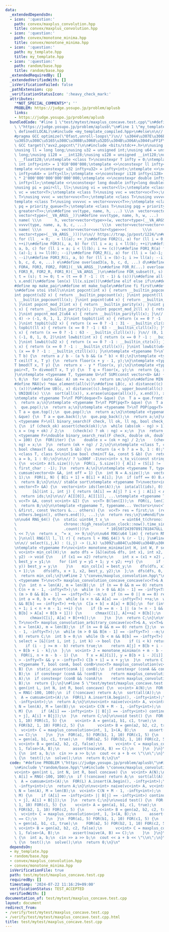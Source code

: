 ```yaml
---
data:
  _extendedDependsOn:
  - icon: ':question:'
    path: convex/maxplus_convolution.hpp
    title: convex/maxplus_convolution.hpp
  - icon: ':question:'
    path: convex/monotone_minima.hpp
    title: convex/monotone_minima.hpp
  - icon: ':question:'
    path: my_template.hpp
    title: my_template.hpp
  - icon: ':question:'
    path: random/base.hpp
    title: random/base.hpp
  _extendedRequiredBy: []
  _extendedVerifiedWith: []
  _isVerificationFailed: false
  _pathExtension: cpp
  _verificationStatusIcon: ':heavy_check_mark:'
  attributes:
    '*NOT_SPECIAL_COMMENTS*': ''
    PROBLEM: https://judge.yosupo.jp/problem/aplusb
    links:
    - https://judge.yosupo.jp/problem/aplusb
  bundledCode: "#line 1 \"test/mytest/maxplus_concave.test.cpp\"\n#define PROBLEM\
    \ \"https://judge.yosupo.jp/problem/aplusb\"\n#line 1 \"my_template.hpp\"\n#if\
    \ defined(LOCAL)\n#include <my_template_compiled.hpp>\n#else\n\n// https://codeforces.com/blog/entry/96344\n\
    #pragma GCC optimize(\"Ofast,unroll-loops\")\n// \u3044\u307E\u306E CF \u3060\u3068\
    \u3053\u308C\u5165\u308C\u308B\u3068\u52D5\u304B\u306A\u3044\uFF1F\n// #pragma\
    \ GCC target(\"avx2,popcnt\")\n\n#include <bits/stdc++.h>\n\nusing namespace std;\n\
    \nusing ll = long long;\nusing u32 = unsigned int;\nusing u64 = unsigned long\
    \ long;\nusing i128 = __int128;\nusing u128 = unsigned __int128;\nusing f128 =\
    \ __float128;\n\ntemplate <class T>\nconstexpr T infty = 0;\ntemplate <>\nconstexpr\
    \ int infty<int> = 1'010'000'000;\ntemplate <>\nconstexpr ll infty<ll> = 2'020'000'000'000'000'000;\n\
    template <>\nconstexpr u32 infty<u32> = infty<int>;\ntemplate <>\nconstexpr u64\
    \ infty<u64> = infty<ll>;\ntemplate <>\nconstexpr i128 infty<i128> = i128(infty<ll>)\
    \ * 2'000'000'000'000'000'000;\ntemplate <>\nconstexpr double infty<double> =\
    \ infty<ll>;\ntemplate <>\nconstexpr long double infty<long double> = infty<ll>;\n\
    \nusing pi = pair<ll, ll>;\nusing vi = vector<ll>;\ntemplate <class T>\nusing\
    \ vc = vector<T>;\ntemplate <class T>\nusing vvc = vector<vc<T>>;\ntemplate <class\
    \ T>\nusing vvvc = vector<vvc<T>>;\ntemplate <class T>\nusing vvvvc = vector<vvvc<T>>;\n\
    template <class T>\nusing vvvvvc = vector<vvvvc<T>>;\ntemplate <class T>\nusing\
    \ pq = priority_queue<T>;\ntemplate <class T>\nusing pqg = priority_queue<T, vector<T>,\
    \ greater<T>>;\n\n#define vv(type, name, h, ...) \\\n  vector<vector<type>> name(h,\
    \ vector<type>(__VA_ARGS__))\n#define vvv(type, name, h, w, ...)   \\\n  vector<vector<vector<type>>>\
    \ name( \\\n      h, vector<vector<type>>(w, vector<type>(__VA_ARGS__)))\n#define\
    \ vvvv(type, name, a, b, c, ...)       \\\n  vector<vector<vector<vector<type>>>>\
    \ name( \\\n      a, vector<vector<vector<type>>>(       \\\n             b, vector<vector<type>>(c,\
    \ vector<type>(__VA_ARGS__))))\n\n// https://trap.jp/post/1224/\n#define FOR1(a)\
    \ for (ll _ = 0; _ < ll(a); ++_)\n#define FOR2(i, a) for (ll i = 0; i < ll(a);\
    \ ++i)\n#define FOR3(i, a, b) for (ll i = a; i < ll(b); ++i)\n#define FOR4(i,\
    \ a, b, c) for (ll i = a; i < ll(b); i += (c))\n#define FOR1_R(a) for (ll i =\
    \ (a)-1; i >= ll(0); --i)\n#define FOR2_R(i, a) for (ll i = (a)-1; i >= ll(0);\
    \ --i)\n#define FOR3_R(i, a, b) for (ll i = (b)-1; i >= ll(a); --i)\n#define overload4(a,\
    \ b, c, d, e, ...) e\n#define overload3(a, b, c, d, ...) d\n#define FOR(...) overload4(__VA_ARGS__,\
    \ FOR4, FOR3, FOR2, FOR1)(__VA_ARGS__)\n#define FOR_R(...) overload3(__VA_ARGS__,\
    \ FOR3_R, FOR2_R, FOR1_R)(__VA_ARGS__)\n\n#define FOR_subset(t, s) \\\n  for (ll\
    \ t = (s); t >= 0; t = (t == 0 ? -1 : (t - 1) & (s)))\n#define all(x) x.begin(),\
    \ x.end()\n#define len(x) ll(x.size())\n#define elif else if\n\n#define eb emplace_back\n\
    #define mp make_pair\n#define mt make_tuple\n#define fi first\n#define se second\n\
    \n#define stoi stoll\n\nint popcnt(int x) { return __builtin_popcount(x); }\n\
    int popcnt(u32 x) { return __builtin_popcount(x); }\nint popcnt(ll x) { return\
    \ __builtin_popcountll(x); }\nint popcnt(u64 x) { return __builtin_popcountll(x);\
    \ }\nint popcnt_mod_2(int x) { return __builtin_parity(x); }\nint popcnt_mod_2(u32\
    \ x) { return __builtin_parity(x); }\nint popcnt_mod_2(ll x) { return __builtin_parityll(x);\
    \ }\nint popcnt_mod_2(u64 x) { return __builtin_parityll(x); }\n// (0, 1, 2, 3,\
    \ 4) -> (-1, 0, 1, 1, 2)\nint topbit(int x) { return (x == 0 ? -1 : 31 - __builtin_clz(x));\
    \ }\nint topbit(u32 x) { return (x == 0 ? -1 : 31 - __builtin_clz(x)); }\nint\
    \ topbit(ll x) { return (x == 0 ? -1 : 63 - __builtin_clzll(x)); }\nint topbit(u64\
    \ x) { return (x == 0 ? -1 : 63 - __builtin_clzll(x)); }\n// (0, 1, 2, 3, 4) ->\
    \ (-1, 0, 1, 0, 2)\nint lowbit(int x) { return (x == 0 ? -1 : __builtin_ctz(x));\
    \ }\nint lowbit(u32 x) { return (x == 0 ? -1 : __builtin_ctz(x)); }\nint lowbit(ll\
    \ x) { return (x == 0 ? -1 : __builtin_ctzll(x)); }\nint lowbit(u64 x) { return\
    \ (x == 0 ? -1 : __builtin_ctzll(x)); }\n\ntemplate <typename T>\nT floor(T a,\
    \ T b) {\n  return a / b - (a % b && (a ^ b) < 0);\n}\ntemplate <typename T>\n\
    T ceil(T x, T y) {\n  return floor(x + y - 1, y);\n}\ntemplate <typename T>\n\
    T bmod(T x, T y) {\n  return x - y * floor(x, y);\n}\ntemplate <typename T>\n\
    pair<T, T> divmod(T x, T y) {\n  T q = floor(x, y);\n  return {q, x - q * y};\n\
    }\n\ntemplate <typename T, typename U>\nT SUM(const vector<U> &A) {\n  T sm =\
    \ 0;\n  for (auto &&a: A) sm += a;\n  return sm;\n}\n\n#define MIN(v) *min_element(all(v))\n\
    #define MAX(v) *max_element(all(v))\n#define LB(c, x) distance((c).begin(), lower_bound(all(c),\
    \ (x)))\n#define UB(c, x) distance((c).begin(), upper_bound(all(c), (x)))\n#define\
    \ UNIQUE(x) \\\n  sort(all(x)), x.erase(unique(all(x)), x.end()), x.shrink_to_fit()\n\
    \ntemplate <typename T>\nT POP(deque<T> &que) {\n  T a = que.front();\n  que.pop_front();\n\
    \  return a;\n}\ntemplate <typename T>\nT POP(pq<T> &que) {\n  T a = que.top();\n\
    \  que.pop();\n  return a;\n}\ntemplate <typename T>\nT POP(pqg<T> &que) {\n \
    \ T a = que.top();\n  que.pop();\n  return a;\n}\ntemplate <typename T>\nT POP(vc<T>\
    \ &que) {\n  T a = que.back();\n  que.pop_back();\n  return a;\n}\n\ntemplate\
    \ <typename F>\nll binary_search(F check, ll ok, ll ng, bool check_ok = true)\
    \ {\n  if (check_ok) assert(check(ok));\n  while (abs(ok - ng) > 1) {\n    auto\
    \ x = (ng + ok) / 2;\n    (check(x) ? ok : ng) = x;\n  }\n  return ok;\n}\ntemplate\
    \ <typename F>\ndouble binary_search_real(F check, double ok, double ng, int iter\
    \ = 100) {\n  FOR(iter) {\n    double x = (ok + ng) / 2;\n    (check(x) ? ok :\
    \ ng) = x;\n  }\n  return (ok + ng) / 2;\n}\n\ntemplate <class T, class S>\ninline\
    \ bool chmax(T &a, const S &b) {\n  return (a < b ? a = b, 1 : 0);\n}\ntemplate\
    \ <class T, class S>\ninline bool chmin(T &a, const S &b) {\n  return (a > b ?\
    \ a = b, 1 : 0);\n}\n\n// ? \u306F -1\nvc<int> s_to_vi(const string &S, char first_char)\
    \ {\n  vc<int> A(S.size());\n  FOR(i, S.size()) { A[i] = (S[i] != '?' ? S[i] -\
    \ first_char : -1); }\n  return A;\n}\n\ntemplate <typename T, typename U>\nvector<T>\
    \ cumsum(vector<U> &A, int off = 1) {\n  int N = A.size();\n  vector<T> B(N +\
    \ 1);\n  FOR(i, N) { B[i + 1] = B[i] + A[i]; }\n  if (off == 0) B.erase(B.begin());\n\
    \  return B;\n}\n\n// stable sort\ntemplate <typename T>\nvector<int> argsort(const\
    \ vector<T> &A) {\n  vector<int> ids(len(A));\n  iota(all(ids), 0);\n  sort(all(ids),\n\
    \       [&](int i, int j) { return (A[i] == A[j] ? i < j : A[i] < A[j]); });\n\
    \  return ids;\n}\n\n// A[I[0]], A[I[1]], ...\ntemplate <typename T>\nvc<T> rearrange(const\
    \ vc<T> &A, const vc<int> &I) {\n  vc<T> B(len(I));\n  FOR(i, len(I)) B[i] = A[I[i]];\n\
    \  return B;\n}\n\ntemplate <typename T, typename... Vectors>\nvc<T> concat(vc<T>\
    \ &first, const Vectors &... others) {\n  vc<T> res = first;\n  (res.insert(res.end(),\
    \ others.begin(), others.end()), ...);\n  return res;\n}\n#endif\n#line 2 \"random/base.hpp\"\
    \n\nu64 RNG_64() {\n  static uint64_t x_\n      = uint64_t(chrono::duration_cast<chrono::nanoseconds>(\n\
    \                     chrono::high_resolution_clock::now().time_since_epoch())\n\
    \                     .count())\n        * 10150724397891781847ULL;\n  x_ ^= x_\
    \ << 7;\n  return x_ ^= x_ >> 9;\n}\n\nu64 RNG(u64 lim) { return RNG_64() % lim;\
    \ }\n\nll RNG(ll l, ll r) { return l + RNG_64() % (r - l); }\n#line 1 \"convex/monotone_minima.hpp\"\
    \n\n// select(i,j,k) : (i,j) -> (i,k) \u3092\u884C\u3046\u304B\u3069\u3046\u304B\
    \ntemplate <typename F>\nvc<int> monotone_minima(int H, int W, F select) {\n \
    \ vc<int> min_col(H);\n  auto dfs = [&](auto& dfs, int x1, int x2, int y1, int\
    \ y2) -> void {\n    if (x1 == x2) return;\n    int x = (x1 + x2) / 2;\n    int\
    \ best_y = y1;\n    for (int y = y1 + 1; y < y2; ++y) {\n      if (select(x, best_y,\
    \ y)) best_y = y;\n    }\n    min_col[x] = best_y;\n    dfs(dfs, x1, x, y1, best_y\
    \ + 1);\n    dfs(dfs, x + 1, x2, best_y, y2);\n  };\n  dfs(dfs, 0, H, 0, W);\n\
    \  return min_col;\n}\n#line 2 \"convex/maxplus_convolution.hpp\"\n\ntemplate\
    \ <typename T>\nvc<T> maxplus_convolution_concave_concave(vc<T>& A, vc<T>& B)\
    \ {\n  int n = len(A), m = len(B);\n  if (n == 0 && m == 0) return {};\n  vc<T>\
    \ C(n + m - 1, -infty<T>);\n  while (n > 0 && A[n - 1] == -infty<T>) --n;\n  while\
    \ (m > 0 && B[m - 1] == -infty<T>) --m;\n  if (n == 0 || m == 0) return C;\n \
    \ int a = 0, b = 0;\n  while (a < n && A[a] == -infty<T>) ++a;\n  while (b < m\
    \ && B[b] == -infty<T>) ++b;\n  C[a + b] = A[a] + B[b];\n  for (int i = a + b\
    \ + 1; i < n + m - 1; ++i) {\n    if (b == m - 1 || (a != n - 1 && A[a + 1] +\
    \ B[b] > A[a] + B[b + 1])) {\n      chmax(C[i], A[++a] + B[b]);\n    } else {\n\
    \      chmax(C[i], A[a] + B[++b]);\n    }\n  }\n  return C;\n}\n\ntemplate <typename\
    \ T>\nvc<T> maxplus_convolution_arbitrary_concave(vc<T>& A, vc<T>& B) {\n  int\
    \ n = len(A), m = len(B);\n  if (n == 0 && m == 0) return {};\n  vc<T> C(n + m\
    \ - 1, -infty<T>);\n  while (m > 0 && B[m - 1] == -infty<T>) --m;\n  if (m ==\
    \ 0) return C;\n  int b = 0;\n  while (b < m && B[b] == -infty<T>) ++b;\n\n  auto\
    \ select = [&](int i, int j, int k) -> bool {\n    if (i < k) return false;\n\
    \    if (i - j >= m - b) return true;\n    return A[j] + B[b + i - j] <= A[k]\
    \ + B[b + i - k];\n  };\n  vc<int> J = monotone_minima(n + m - b - 1, n, select);\n\
    \  FOR(i, n + m - b - 1) {\n    T x = A[J[i]], y = B[b + i - J[i]];\n    if (x\
    \ > -infty<T> && y > -infty<T>) C[b + i] = x + y;\n  }\n  return C;\n}\n\ntemplate\
    \ <typename T, bool conA, bool conB>\nvc<T> maxplus_convolution(vc<T>& A, vc<T>&\
    \ B) {\n  static_assert(conA || conB);\n  if constexpr (conA && conB) return maxplus_convolution_concave_concave(A,\
    \ B);\n  if constexpr (conA && !conB)\n    return maxplus_convolution_arbitrary_concave(B,\
    \ A);\n  if constexpr (conB && !conA)\n    return maxplus_convolution_arbitrary_concave(A,\
    \ B);\n  return {};\n}\n#line 5 \"test/mytest/maxplus_concave.test.cpp\"\n\nvc<int>\
    \ gen(int L, int N, int R, bool concave) {\n  vc<int> A(N);\n  FOR(i, N) A[i]\
    \ = RNG(-100, 100);\n  if (!concave) return A;\n  sort(all(A));\n  reverse(all(A));\n\
    \  A = cumsum<int>(A);\n  FOR(L) A.insert(A.begin(), -infty<int>);\n  FOR(R) A.insert(A.end(),\
    \ -infty<int>);\n  return A;\n}\n\nvc<int> naive(vc<int> A, vc<int> B) {\n  int\
    \ N = len(A), M = len(B);\n  vc<int> C(N + M - 1, -infty<int>);\n  FOR(i, N) FOR(j,\
    \ M) {\n    if (A[i] == -infty<int> || B[j] == -infty<int>) continue;\n    chmax(C[i\
    \ + j], A[i] + B[j]);\n  }\n  return C;\n}\n\nvoid test() {\n  FOR(a1, 5) FOR(b1,\
    \ 1, 10) FOR(c1, 5) {\n    vc<int> A = gen(a1, b1, c1, true);\n    FOR(a2, 5)\
    \ FOR(b2, 1, 10) FOR(c2, 5) {\n      vc<int> B = gen(a2, b2, c2, true);\n    \
    \  vc<int> C = maxplus_convolution<int, 1, 1>(A, B);\n      assert(naive(A, B)\
    \ == C);\n    }\n  }\n  FOR(a1, 5) FOR(b1, 1, 10) FOR(c1, 5) {\n    vc<int> A\
    \ = gen(a1, b1, c1, true);\n    FOR(a2, 5) FOR(b2, 1, 10) FOR(c2, 5) {\n     \
    \ vc<int> B = gen(a2, b2, c2, false);\n      vc<int> C = maxplus_convolution<int,\
    \ 1, false>(A, B);\n      assert(naive(A, B) == C);\n    }\n  }\n}\n\nvoid solve()\
    \ {\n  int a, b;\n  cin >> a >> b;\n  cout << a + b << \"\\n\";\n}\n\nsigned main()\
    \ {\n  test();\n  solve();\n\n  return 0;\n}\n"
  code: "#define PROBLEM \"https://judge.yosupo.jp/problem/aplusb\"\n#include \"my_template.hpp\"\
    \n#include \"random/base.hpp\"\n#include \"convex/maxplus_convolution.hpp\"\n\n\
    vc<int> gen(int L, int N, int R, bool concave) {\n  vc<int> A(N);\n  FOR(i, N)\
    \ A[i] = RNG(-100, 100);\n  if (!concave) return A;\n  sort(all(A));\n  reverse(all(A));\n\
    \  A = cumsum<int>(A);\n  FOR(L) A.insert(A.begin(), -infty<int>);\n  FOR(R) A.insert(A.end(),\
    \ -infty<int>);\n  return A;\n}\n\nvc<int> naive(vc<int> A, vc<int> B) {\n  int\
    \ N = len(A), M = len(B);\n  vc<int> C(N + M - 1, -infty<int>);\n  FOR(i, N) FOR(j,\
    \ M) {\n    if (A[i] == -infty<int> || B[j] == -infty<int>) continue;\n    chmax(C[i\
    \ + j], A[i] + B[j]);\n  }\n  return C;\n}\n\nvoid test() {\n  FOR(a1, 5) FOR(b1,\
    \ 1, 10) FOR(c1, 5) {\n    vc<int> A = gen(a1, b1, c1, true);\n    FOR(a2, 5)\
    \ FOR(b2, 1, 10) FOR(c2, 5) {\n      vc<int> B = gen(a2, b2, c2, true);\n    \
    \  vc<int> C = maxplus_convolution<int, 1, 1>(A, B);\n      assert(naive(A, B)\
    \ == C);\n    }\n  }\n  FOR(a1, 5) FOR(b1, 1, 10) FOR(c1, 5) {\n    vc<int> A\
    \ = gen(a1, b1, c1, true);\n    FOR(a2, 5) FOR(b2, 1, 10) FOR(c2, 5) {\n     \
    \ vc<int> B = gen(a2, b2, c2, false);\n      vc<int> C = maxplus_convolution<int,\
    \ 1, false>(A, B);\n      assert(naive(A, B) == C);\n    }\n  }\n}\n\nvoid solve()\
    \ {\n  int a, b;\n  cin >> a >> b;\n  cout << a + b << \"\\n\";\n}\n\nsigned main()\
    \ {\n  test();\n  solve();\n\n  return 0;\n}\n"
  dependsOn:
  - my_template.hpp
  - random/base.hpp
  - convex/maxplus_convolution.hpp
  - convex/monotone_minima.hpp
  isVerificationFile: true
  path: test/mytest/maxplus_concave.test.cpp
  requiredBy: []
  timestamp: '2024-07-22 11:16:29+09:00'
  verificationStatus: TEST_ACCEPTED
  verifiedWith: []
documentation_of: test/mytest/maxplus_concave.test.cpp
layout: document
redirect_from:
- /verify/test/mytest/maxplus_concave.test.cpp
- /verify/test/mytest/maxplus_concave.test.cpp.html
title: test/mytest/maxplus_concave.test.cpp
---
```

